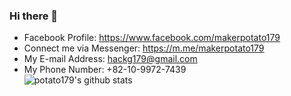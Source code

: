 ### Hi there 👋
  - Facebook Profile: https://www.facebook.com/makerpotato179
  - Connect me via Messenger: https://m.me/makerpotato179
  - My E-mail Address: hackg179@gmail.com
  - My Phone Number: +82-10-9972-7439   
![potato179's github stats](https://github-readme-stats.vercel.app/api?username=potato179&theme=dark&show_icons=true)
